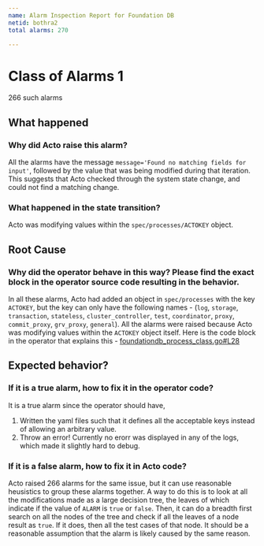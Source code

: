```yaml
---
name: Alarm Inspection Report for Foundation DB
netid: bothra2
total alarms: 270

---
```


# Class of Alarms 1
266 such alarms

## What happened
### Why did Acto raise this alarm?
All the alarms have the message `message='Found no matching fields for input'`, followed by the value that was being modified during that iteration. This suggests that Acto checked through the system state change, and could not find a matching change.
### What happened in the state transition?
Acto was modifying values within the `spec/processes/ACTOKEY` object.

## Root Cause
### Why did the operator behave in this way? Please find the exact block in the operator source code resulting in the behavior.
In all these alarms, Acto had added an object in `spec/processes` with the key `ACTOKEY`, but the key can only have the following names - (`log`, `storage`, `transaction`, `stateless`, `cluster_controller`, `test`, `coordinator`, `proxy`, `commit_proxy`, `grv_proxy`, `general`). All the alarms were raised because Acto was modifying values within the `ACTOKEY` object itself.
Here is the code block in the operator that explains this - [foundationdb_process_class.go#L28](https://github.com/FoundationDB/fdb-kubernetes-operator/blob/4116a24230fa12f083cfbe1d738ae96dba606922/api/v1beta2/foundationdb_process_class.go#L28)


## Expected behavior?
### If it is a true alarm, how to fix it in the operator code? 
It is a true alarm since the operator should have,
  1. Written the yaml files such that it defines all the acceptable keys instead of allowing an arbitrary value.
  2. Throw an error! Currently no erorr was displayed in any of the logs, which made it slightly hard to debug.

### If it is a false alarm, how to fix it in Acto code?
Acto raised 266 alarms for the same issue, but it can use reasonable heusistics to group these alarms together. A way to do this is to look at all the modifications made as a large decision tree, the leaves of which indicate if the value of `ALARM` is `true` or `false`. Then, it can do a breadth first search on all the nodes of the tree and check if all the leaves of a node result as `true`. If it does, then all the test cases of that node. It should be a reasonable assumption that the alarm is likely caused by the same reason.
